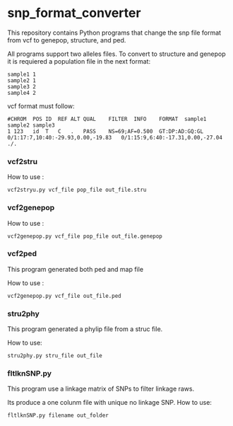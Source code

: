 # snp_format_converter

This repository contains Python programs that change the snp file format from vcf to genepop, structure, and ped.

All programs support two alleles files. To convert to structure and genepop it is requiered a population file in the next format:

~~~
sample1 1
sample2 1
sample3 2
sample4 2
~~~

vcf format must follow:
~~~
#CHROM	POS	ID	REF	ALT	QUAL	FILTER	INFO	FORMAT	sample1	sample2	sample3
1 123	id	T	C	.	PASS	NS=69;AF=0.500	GT:DP:AD:GQ:GL	0/1:17:7,10:40:-29.93,0.00,-19.83	0/1:15:9,6:40:-17.31,0.00,-27.04	./.
~~~

### vcf2stru

How to use :
~~~
vcf2stryu.py vcf_file pop_file out_file.stru
~~~

### vcf2genepop

How to use :
~~~
vcf2genepop.py vcf_file pop_file out_file.genepop
~~~

### vcf2ped

This program generated both ped and map file

How to use :
~~~
vcf2genepop.py vcf_file out_file.ped
~~~

### stru2phy

This program generated a phylip file from a struc file.

How to use:
~~~
stru2phy.py stru_file out_file
~~~

### fltlknSNP.py 
This program use a linkage matrix of SNPs to filter linkage raws. 

Its produce a one colunm file with unique no linkage SNP. 
How to use:
~~~
fltlknSNP.py filename out_folder
~~~

